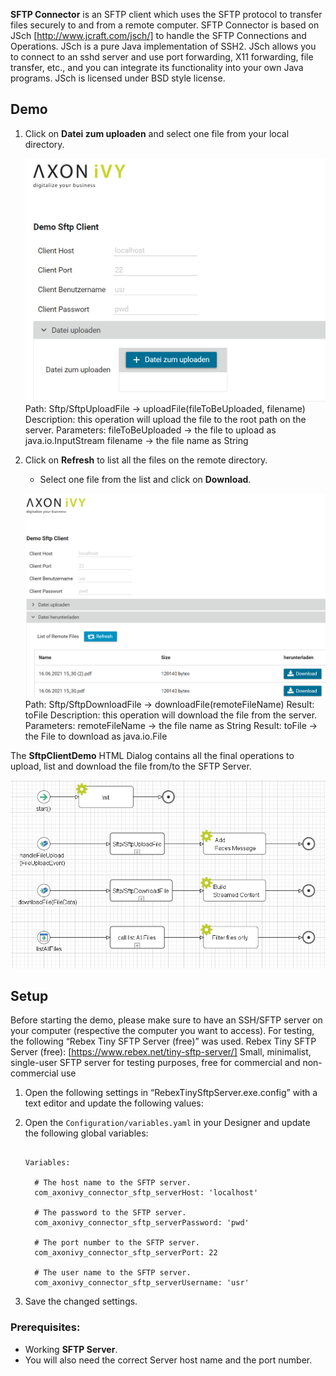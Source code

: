 **SFTP Connector** is an SFTP client which uses the SFTP protocol to transfer files securely to and from a remote computer.
SFTP Connector is based on JSch [http://www.jcraft.com/jsch/] to handle the SFTP Connections and Operations.
JSch is a pure Java implementation of SSH2.
JSch allows you to connect to an sshd server and use port forwarding, X11 forwarding, file transfer, etc., and you can integrate its functionality into your own Java programs. JSch is licensed under BSD style license.


## Demo

1. Click on **Datei zum uploaden** and select one file from your local directory.

   ![Upload-File](doc/images/Upload-File.PNG)
   Path: Sftp/SftpUploadFile -> uploadFile(fileToBeUploaded, filename)
   Description: this operation will upload the file to the root path on the server.
   Parameters: 	fileToBeUploaded -> the file to upload as java.io.InputStream
				filename -> the file name as String


2. Click on **Refresh** to list all the files on the remote directory.

   - Select one file from the list and click on **Download**.

   ![Download-File](doc/images/Download-File.PNG)
   Path: Sftp/SftpDownloadFile -> downloadFile(remoteFileName) Result: toFile
   Description: this operation will download the file from the server.
   Parameters: 	remoteFileName -> the file name as String
   Result:  		toFile -> the File to download as java.io.File

The **SftpClientDemo** HTML Dialog contains all the final operations to upload, list and download the file from/to the SFTP Server.

   ![SftpClientDemo](doc/images/SftpClientDemo.PNG)

## Setup

Before starting the demo, please make sure to have an SSH/SFTP server on your computer (respective the computer you want to access). For testing, the following “Rebex Tiny SFTP Server (free)” was used.
Rebex Tiny SFTP Server (free): [https://www.rebex.net/tiny-sftp-server/]
Small, minimalist, single-user SFTP server for testing purposes, free for commercial and non-commercial use
1. Open the following settings in “RebexTinySftpServer.exe.config” with a text editor and update the following values:
    <!-- user credentials and root directory -->
    <add key="userName" value="usr" />
    <add key="userPassword" value="pwd" />
    <add key="userRootDir" value="c:\temp" />

2. Open the `Configuration/variables.yaml` in your Designer and update the following global variables:

   ```
   
   Variables:

     # The host name to the SFTP server.
     com_axonivy_connector_sftp_serverHost: 'localhost'

     # The password to the SFTP server.
     com_axonivy_connector_sftp_serverPassword: 'pwd'

     # The port number to the SFTP server.
     com_axonivy_connector_sftp_serverPort: 22

     # The user name to the SFTP server.
     com_axonivy_connector_sftp_serverUsername: 'usr'

   ```

4. Save the changed settings.


### Prerequisites:

* Working **SFTP Server**.
* You will also need the correct Server host name and the port number.
